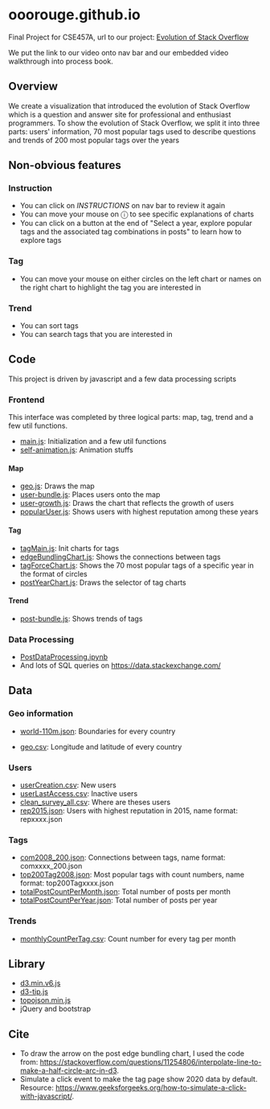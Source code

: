 # ooorouge.github.io

Final Project for CSE457A, url to our project: [Evolution of Stack Overflow](https://washuvis.github.io/stackoverflow/)

We put the link to our video onto nav bar and our embedded video walkthrough into process book.

## Overview

We create a visualization that introduced the evolution of Stack Overflow which is a question and answer site for professional and enthusiast programmers. To show the evolution of Stack Overflow, we split it into three parts: users' information, 70 most popular tags used to describe questions and trends of 200 most popular tags over the years

## Non-obvious features

### Instruction

* You can click on *INSTRUCTIONS* on nav bar to review it  again
* You can move your mouse on ⓘ to see specific explanations of charts
* You can click on a button at the end of "Select a year, explore popular tags and the associated tag combinations in posts" to learn how to explore tags

### Tag

* You can move your mouse on either circles on the left chart or names on the right chart to highlight the tag you are interested in

### Trend

* You can sort tags
* You can search tags that you are interested in

## Code

This project is driven by javascript and a few data processing scripts

### Frontend

This interface was completed by three logical parts: map, tag, trend and a few util functions.

* [main.js](https://github.com/washuvis/stackoverflow/blob/main/js/main.js): Initialization and a few util functions
* [self-animation.js](https://github.com/washuvis/stackoverflow/blob/main/js/self-animation.js): Animation stuffs

#### Map

* [geo.js](https://github.com/washuvis/stackoverflow/blob/main/js/geo.js): Draws the map
* [user-bundle.js](https://github.com/washuvis/stackoverflow/blob/main/js/user-bundle.js): Places users onto the map
* [user-growth.js](https://github.com/washuvis/stackoverflow/blob/main/js/user-growth.js): Draws the chart that reflects the growth of users
* [popularUser.js](https://github.com/washuvis/stackoverflow/blob/main/js/popularUser.js): Shows users with highest reputation among these years

#### Tag

* [tagMain.js](https://github.com/washuvis/stackoverflow/blob/main/js/tagMain.js): Init charts for tags
* [edgeBundlingChart.js](https://github.com/washuvis/stackoverflow/blob/main/js/edgeBundlingChart.js): Shows the connections between tags
* [tagForceChart.js](https://github.com/washuvis/stackoverflow/blob/main/js/tagForceChart.js): Shows the 70 most popular tags of a specific year in the format of circles
* [postYearChart.js](https://github.com/washuvis/stackoverflow/blob/main/js/postYearChart.js): Draws the selector of tag charts

#### Trend

* [post-bundle.js](https://github.com/washuvis/stackoverflow/blob/main/js/post-bundle.js): Shows trends of tags

### Data Processing

* [PostDataProcessing.ipynb](https://github.com/washuvis/stackoverflow/blob/main/dataProcessingScript/PostDataProcessing.ipynb)
* And lots of SQL queries on https://data.stackexchange.com/

## Data

### Geo information

* [world-110m.json](https://github.com/washuvis/stackoverflow/blob/main/data/world-110m.json): Boundaries for every country

* [geo.csv](https://github.com/washuvis/stackoverflow/blob/main/data/geo.csv): Longitude and latitude of every country

### Users

* [userCreation.csv](https://github.com/washuvis/stackoverflow/blob/main/data/userCreation.csv): New users
* [userLastAccess.csv](https://github.com/washuvis/stackoverflow/blob/main/data/userLastAccess.csv): Inactive users
* [clean_survey_all.csv](https://github.com/washuvis/stackoverflow/blob/main/data/clean_survey_all.csv): Where are theses users
* [rep2015.json](https://github.com/washuvis/stackoverflow/blob/main/data/rep2015.json): Users with highest reputation in 2015, name format: repxxxx.json

### Tags

* [com2008_200.json](https://github.com/washuvis/stackoverflow/blob/main/data/com2008_200.json): Connections between tags, name format: comxxxx_200.json
* [top200Tag2008.json](https://github.com/washuvis/stackoverflow/blob/main/data/top200Tag2008.json): Most popular tags with count numbers, name format: top200Tagxxxx.json
* [totalPostCountPerMonth.json](https://github.com/washuvis/stackoverflow/blob/main/data/totalPostCountPerMonth.json): Total number of posts per month
* [totalPostCountPerYear.json](https://github.com/washuvis/stackoverflow/blob/main/data/totalPostCountPerYear.json): Total number of posts per year

### Trends

* [monthlyCountPerTag.csv](https://github.com/washuvis/stackoverflow/blob/main/data/monthlyCountPerTag.csv): Count number for every tag per month

## Library

* [d3.min.v6.js](https://github.com/washuvis/stackoverflow/blob/main/js/d3.min.v6.js)
* [d3-tip.js](https://github.com/washuvis/stackoverflow/blob/main/js/d3-tip.js)
* [topojson.min.js](https://github.com/washuvis/stackoverflow/blob/main/js/topojson.min.js)
* jQuery and bootstrap

## Cite

* To draw the arrow on the post edge bundling chart, I used the code from: https://stackoverflow.com/questions/11254806/interpolate-line-to-make-a-half-circle-arc-in-d3.  
* Simulate a click event to make the tag page show 2020 data by default. Resource: https://www.geeksforgeeks.org/how-to-simulate-a-click-with-javascript/.  
